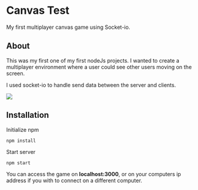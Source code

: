 # Canvas Test
My first multiplayer canvas game using Socket-io.

## About
This was my first one of my first nodeJs projects. I wanted to create a multiplayer environment where a user could see other users moving on the screen.

I used socket-io to handle send data between the server and clients.

<img src='https://raw.githubusercontent.com/CallumM1999/canvas_test/master/readme_assets/canvas.gif'>

## Installation

Initialize npm
```
npm install
```

Start server
```
npm start
```

You can access the game on **localhost:3000**, or on your computers ip address if you with to connect on a different computer.
